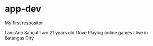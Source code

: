 # app-dev
My first respositor

I am Ace Sancal 
I am 21 years old
I love Playing online games
I live in Batangas City